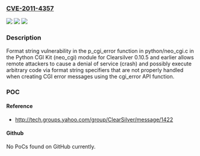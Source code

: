 ### [CVE-2011-4357](https://cve.mitre.org/cgi-bin/cvename.cgi?name=CVE-2011-4357)
![](https://img.shields.io/static/v1?label=Product&message=n%2Fa&color=blue)
![](https://img.shields.io/static/v1?label=Version&message=%3D%20n%2Fa%20&color=brighgreen)
![](https://img.shields.io/static/v1?label=Vulnerability&message=n%2Fa&color=brighgreen)

### Description

Format string vulnerability in the p_cgi_error function in python/neo_cgi.c in the Python CGI Kit (neo_cgi) module for Clearsilver 0.10.5 and earlier allows remote attackers to cause a denial of service (crash) and possibly execute arbitrary code via format string specifiers that are not properly handled when creating CGI error messages using the cgi_error API function.

### POC

#### Reference
- http://tech.groups.yahoo.com/group/ClearSilver/message/1422

#### Github
No PoCs found on GitHub currently.

